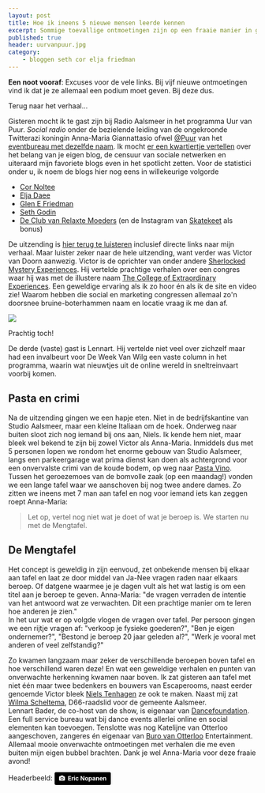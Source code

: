 ```yaml
---
layout: post
title: Hoe ik ineens 5 nieuwe mensen leerde kennen
excerpt: Sommige toevallige ontmoetingen zijn op een fraaie manier in gang gezet...
published: true
header: uurvanpuur.jpg
category: 
    - bloggen seth cor elja friedman 
---
```


**Een noot vooraf**: Excuses voor de vele links. Bij vijf nieuwe ontmoetingen vind ik dat je ze allemaal een podium moet geven. Bij deze dus.

Terug naar het verhaal...

Gisteren mocht ik te gast zijn bij Radio Aalsmeer in het programma Uur van Puur. _Social radio_ onder de bezielende leiding van de ongekroonde Twitterazi koningin Anna-Maria Giannattasio ofwel [@Puur][1] van het [eventbureau met dezelfde naam][2]. Ik mocht [er een kwartiertje vertellen][3] over het belang van je eigen blog, de censuur van sociale netwerken en uiteraard mijn favoriete blogs even in het spotlicht zetten. Voor de statistici onder u, ik noem de blogs hier nog eens in willekeurige volgorde

* [Cor Noltee][4]
* [Elja Daee][5]
* [Glen E Friedman][6]
* [Seth Godin][7]
* [De Club van Relaxte Moeders][8] (en de Instagram van [Skatekeet][9] als bonus)

De uitzending is [hier terug te luisteren][10] inclusief directe links naar mijn verhaal. Maar luister zeker naar de hele uitzending, want verder was Victor van Doorn aanwezig. Victor is de oprichter van onder andere [Sherlocked Mystery Experiences][11]. Hij vertelde prachtige verhalen over een congres waar hij was met de illustere naam [The College of Extraordinary Experiences][12]. Een geweldige ervaring als ik zo hoor én als ik de site en video zie! Waarom hebben die social en marketing congressen allemaal zo'n doorsnee bruine-boterhammen naam en locatie vraag ik me dan af.

![][image-1]

Prachtig toch!

De derde (vaste) gast is Lennart. Hij vertelde niet veel over zichzelf maar had een invalbeurt voor De Week Van Wilg een vaste column in het programma, waarin wat nieuwtjes uit de online wereld in sneltreinvaart voorbij komen. 

## Pasta en crimi
Na de uitzending gingen we een hapje eten. Niet in de bedrijfskantine van Studio Aalsmeer, maar een kleine Italiaan om de hoek. Onderweg naar buiten sloot zich nog iemand bij ons aan, Niels. Ik kende hem niet, maar bleek wel bekend te zijn bij zowel Victor als Anna-Maria.  Inmiddels dus met 5 personen lopen we rondom het enorme gebouw van Studio Aalsmeer, langs een parkeergarage wat prima dienst kan doen als achtergrond voor een onvervalste crimi van de koude bodem, op weg naar [Pasta Vino][13]. Tussen het geroezemoes van de bomvolle zaak (op een maandag!) vonden we een lange tafel waar we aanschoven bij nog twee andere dames. Zo zitten we ineens met 7 man aan tafel en nog voor iemand iets kan zeggen roept Anna-Maria: 

> Let op, vertel nog niet wat je doet of wat je beroep is. We starten nu met de Mengtafel.

## De Mengtafel
Het concept is geweldig in zijn eenvoud, zet onbekende mensen bij elkaar aan tafel en laat ze door middel van Ja-Nee vragen raden naar elkaars beroep. Of datgene waarmee je je dagen vult als het wat lastig is om een titel aan je beroep te geven. 
Anna-Maria: "de vragen verraden de intentie van het antwoord wat ze verwachten. Dit een prachtige manier om te leren hoe anderen je zien."  
In het uur wat er op volgde vlogen de vragen over tafel. Per persoon gingen we een rijtje vragen af: "verkoop je fysieke goederen?", "Ben je eigen ondernemer?", "Bestond je beroep 20 jaar geleden al?", "Werk je vooral met anderen of veel zelfstandig?"

Zo kwamen langzaam maar zeker de verschillende beroepen boven tafel en hoe verschillend waren deze! En wat een geweldige verhalen en punten van onverwachte herkenning kwamen naar boven. Ik zat gisteren aan tafel met niet één maar twee bedenkers en bouwers van Escaperooms, naast eerder genoemde Victor bleek [Niels Tenhagen][14] ze ook te maken. Naast mij zat [Wilma Scheltema][15], D66-raadslid voor de gemeente Aalsmeer.   
Lennart Bader, de co-host van de show, is eigenaar van [Dancefoundation][16]. Een full service bureau wat bij dance events allerlei online en social elementen kan toevoegen. Tenslotte was nog Katelijne van Otterloo aangeschoven, zangeres én eigenaar van [Buro van Otterloo][17] Entertainment.   
Allemaal mooie onverwachte ontmoetingen met verhalen die me even buiten mijn eigen bubbel brachten. Dank je wel Anna-Maria voor deze fraaie avond!

Headerbeeld:
<a style="background-color:black;color:white;text-decoration:none;padding:4px 6px;font-family:-apple-system, BlinkMacSystemFont, &quot;San Francisco&quot;, &quot;Helvetica Neue&quot;, Helvetica, Ubuntu, Roboto, Noto, &quot;Segoe UI&quot;, Arial, sans-serif;font-size:12px;font-weight:bold;line-height:1.2;display:inline-block;border-radius:3px;" href="https://unsplash.com/@rexcuando?utm_medium=referral&amp;utm_campaign=photographer-credit&amp;utm_content=creditBadge" target="_blank" rel="noopener noreferrer" title="Download free do whatever you want high-resolution photos from Eric Nopanen"><span style="display:inline-block;padding:2px 3px;"><svg xmlns="http://www.w3.org/2000/svg" style="height:12px;width:auto;position:relative;vertical-align:middle;top:-1px;fill:white;" viewBox="0 0 32 32"><title></title><path d="M20.8 18.1c0 2.7-2.2 4.8-4.8 4.8s-4.8-2.1-4.8-4.8c0-2.7 2.2-4.8 4.8-4.8 2.7.1 4.8 2.2 4.8 4.8zm11.2-7.4v14.9c0 2.3-1.9 4.3-4.3 4.3h-23.4c-2.4 0-4.3-1.9-4.3-4.3v-15c0-2.3 1.9-4.3 4.3-4.3h3.7l.8-2.3c.4-1.1 1.7-2 2.9-2h8.6c1.2 0 2.5.9 2.9 2l.8 2.4h3.7c2.4 0 4.3 1.9 4.3 4.3zm-8.6 7.5c0-4.1-3.3-7.5-7.5-7.5-4.1 0-7.5 3.4-7.5 7.5s3.3 7.5 7.5 7.5c4.2-.1 7.5-3.4 7.5-7.5z"></path></svg></span><span style="display:inline-block;padding:2px 3px;">Eric Nopanen</span></a>

[1]:	https://twitter.com/puur
[2]:	http://puur.nl/
[3]:	https://radioaalsmeer.nl/programma/uur-van-puur/uitzending/2017-12-04/
[4]:	https://zenoemenhetdesignthinking.wordpress.com/
[5]:	http://eljadaae.nl/
[6]:	http://idealistpropaganda.blogspot.nl/
[7]:	sethgodin.typepad.com
[8]:	http://clubvanrelaxtemoeders.nl
[9]:	https://www.instagram.com/skatekeet/
[10]:	https://radioaalsmeer.nl/programma/uur-van-puur/uitzending/2017-12-04/
[11]:	https://sherlocked.nl/
[12]:	https://www.extraordinary.college/
[13]:	http://www.pastavino.nl/
[14]:	http://nielstenhagen.nl/
[15]:	https://twitter.com/wilmascheltema1
[16]:	https://dance.foundation/
[17]:	https://www.burovanotterloo.nl/

[image-1]:	/images/college.jpg